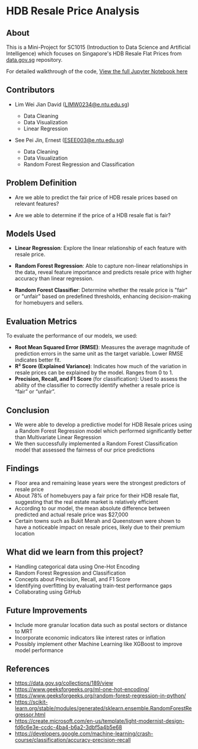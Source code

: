 # HDB Resale Price Analysis

## About
This is a Mini-Project for SC1015 (Introduction to Data Science and Artificial Intelligence) which focuses on Singapore's HDB Resale Flat Prices from [data.gov.sg](https://data.gov.sg/collections/189/view) repository.

For detailed walkthrough of the code, [View the full Jupyter Notebook here](https://github.com/ernestshh/SC1015_MiniProject/blob/main/SC1015%20Mini%20Project.ipynb)


## Contributors
- Lim Wei Jian David (LIMW0234@e.ntu.edu.sg)
  - Data Cleaning
  - Data Visualization
  - Linear Regression

- See Pei Jin, Ernest (ESEE003@e.ntu.edu.sg)
  - Data Cleaning
  - Data Visualization
  - Random Forest Regression and Classification


## Problem Definition 
- Are we able to predict the fair price of HDB resale prices based on relevant features?

- Are we able to determine if the price of a HDB resale flat is fair?


## Models Used

- **Linear Regression**: Explore the linear relationship of each feature with resale price.
  
- **Random Forest Regression**: Able to capture non-linear relationships in the data, reveal feature importance and predicts resale price with higher accuracy than linear regression. 

- **Random Forest Classifier**: Determine whether the resale price is "fair" or "unfair" based on predefined thresholds, enhancing decision-making for homebuyers and sellers.

## Evaluation Metrics

To evaluate the performance of our models, we used:

- **Root Mean Squared Error (RMSE)**: Measures the average magnitude of prediction errors in the same unit as the target variable. Lower RMSE indicates better fit.
- **R² Score (Explained Variance)**: Indicates how much of the variation in resale prices can be explained by the model. Ranges from 0 to 1.
- **Precision, Recall, and F1 Score** (for classification): Used to assess the ability of the classifier to correctly identify whether a resale price is “fair” or “unfair”.

## Conclusion
- We were able to develop a predictive model for HDB Resale prices using a Random Forest Regression model which performed significantly better than Multivariate Linear Regression
- We then successfully implemented a Random Forest Classification model that assessed the fairness of our price predictions

## Findings
- Floor area and remaining lease years were the strongest predictors of resale price
- About 78% of homebuyers pay a fair price for their HDB resale flat, suggesting that the real estate market is relatively efficient
- According to our model, the mean absolute difference between predicted and actual resale price was $27,000
- Certain towns such as Bukit Merah and Queenstown were shown to have a noticeable impact on resale prices, likely due to their premium location

## What did we learn from this project?
- Handling categorical data using One-Hot Encoding
- Random Forest Regression and Classification
- Concepts about Precision, Recall, and F1 Score
- Identifying overfitting by evaluating train-test performance gaps
- Collaborating using GitHub

## Future Improvements

- Include more granular location data such as postal sectors or distance to MRT  
- Incorporate economic indicators like interest rates or inflation
- Possibly implement other Machine Learning like XGBoost to improve model performance

## References
- https://data.gov.sg/collections/189/view
- https://www.geeksforgeeks.org/ml-one-hot-encoding/
- https://www.geeksforgeeks.org/random-forest-regression-in-python/
- https://scikit-learn.org/stable/modules/generated/sklearn.ensemble.RandomForestRegressor.html
- https://create.microsoft.com/en-us/template/light-modernist-design-fd6c6e3e-ccdc-4ba4-b6a2-3dbf5a4b5e68
- https://developers.google.com/machine-learning/crash-course/classification/accuracy-precision-recall

